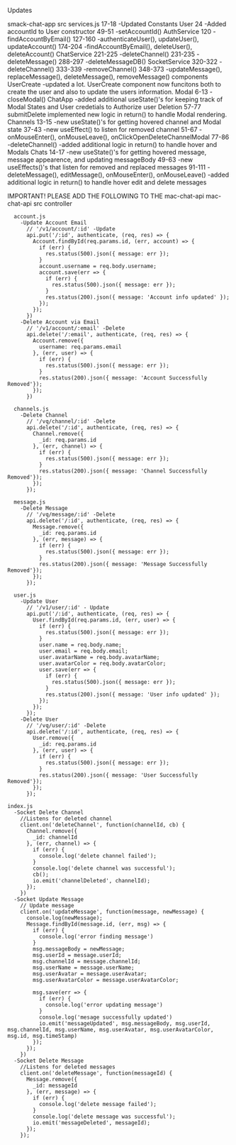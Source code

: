 <!-- Start Updates -->
Updates

smack-chat-app
  src
    services.js
      17-18 -Updated Constants
      User
        24 -Added accountId to User constructor
        49-51 -setAccountId()
      AuthService
        120 -findAccountByEmail()
        127-160 -authenticateUser(), updateUser(), updateAccount()
        174-204 -findAccountByEmail(), deleteUser(), deleteAccount()
      ChatService
        221-225 -deleteChannel()
        231-235 -deleteMessage()
        288-297 -deleteMessageDB()
      SocketService
        320-322 -deleteChannel()
        333-339 -removeChannel()
        348-373 -updateMessage(), replaceMessage(), deleteMessage(), removeMessage()
    components
      UserCreate
        -updated a lot. UserCreate component now funcitons both to create the user and also to update the users information.
      Modal
        6-13 -closeModal()
      ChatApp
        -added additional useState()'s for keeping track of Modal States and User credetials to Authorize user Deletion
        57-77 submitDelete
        implemented new logic in return() to handle Modal rendering.
      Channels
        13-15 -new useState()'s for getting hovered channel and Modal state
        37-43 -new useEffect() to listen for removed channel
        51-67 -onMouseEnter(), onMouseLeave(), onClickOpenDeleteChannelModal
        77-86 -deleteChannel()
        -added additional logic in return() to handle hover and Modals
      Chats
        14-17 -new useState()'s for getting hovered message, message appearence, and updating messageBody
        49-63 -new useEffects()'s that listen for removed and replaced messages
        91-111 -deleteMessage(), editMessage(), onMouseEnter(), onMouseLeave()
        -added additional logic in return() to handle hover edit and delete messages

IMPORTANT! PLEASE ADD THE FOLLOWING TO THE mac-chat-api
mac-chat-api
  src
    controller
    
      account.js
        -Update Account Email
          // '/v1/account/:id' -Update
          api.put('/:id', authenticate, (req, res) => {
            Account.findById(req.params.id, (err, account) => {
              if (err) {
                res.status(500).json({ message: err });
              }
              account.username = req.body.username;
              account.save(err => {
                if (err) {
                  res.status(500).json({ message: err });
                }
                res.status(200).json({ message: 'Account info updated' });
              });
            });
          })
        -Delete Account via Email
          // '/v1/account/:email' -Delete
          api.delete('/:email', authenticate, (req, res) => {
            Account.remove({
              username: req.params.email
            }, (err, user) => {
              if (err) {
                res.status(500).json({ message: err });
              }
              res.status(200).json({ message: 'Account Successfully Removed'});
            });
          })

      channels.js
        -Delete Channel
          // '/vq/channel/:id' -Delete
          api.delete('/:id', authenticate, (req, res) => {
            Channel.remove({
              _id: req.params.id
            }, (err, channel) => {
              if (err) {
                res.status(500).json({ message: err });
              }
              res.status(200).json({ message: 'Channel Successfully Removed'});
            });
          });

      message.js
        -Delete Message
          // '/vq/message/:id' -Delete
          api.delete('/:id', authenticate, (req, res) => {
            Message.remove({
              _id: req.params.id
            }, (err, message) => {
              if (err) {
                res.status(500).json({ message: err });
              }
              res.status(200).json({ message: 'Message Successfully Removed'});
            });
          });

      user.js
        -Update User
          // '/v1/user/:id' - Update
          api.put('/:id', authenticate, (req, res) => {
            User.findById(req.params.id, (err, user) => {
              if (err) {
                res.status(500).json({ message: err });
              }
              user.name = req.body.name;
              user.email = req.body.email;
              user.avatarName = req.body.avatarName;
              user.avatarColor = req.body.avatarColor;
              user.save(err => {
                if (err) {
                  res.status(500).json({ message: err });
                }
                res.status(200).json({ message: 'User info updated' });
              });
            });
          });
        -Delete User
          // '/vq/user/:id' -Delete
          api.delete('/:id', authenticate, (req, res) => {
            User.remove({
              _id: req.params.id
            }, (err, user) => {
              if (err) {
                res.status(500).json({ message: err });
              }
              res.status(200).json({ message: 'User Successfully Removed'});
            });
          });

    index.js
      -Socket Delete Channel
        //Listens for deleted channel
        client.on('deleteChannel', function(channelId, cb) {
          Channel.remove({
            _id: channelId
          }, (err, channel) => {
            if (err) {
              console.log('delete channel failed');
            }
            console.log('delete channel was successful');
            cb();
            io.emit('channelDeleted', channelId);
          });
        })
      -Socket Update Message
        // Update message
        client.on('updateMessage', function(message, newMessage) {
          console.log(newMessage);
          Message.findById(message.id, (err, msg) => {
            if (err) {
              console.log('error finding message')
            }
            msg.messageBody = newMessage;
            msg.userId = message.userId;
            msg.channelId = message.channelId;
            msg.userName = message.userName;
            msg.userAvatar = message.userAvatar;
            msg.userAvatarColor = message.userAvatarColor;
        
            msg.save(err => {
              if (err) {
                console.log('error updating message')
              }
              console.log('mesage successfully updated')
              io.emit('messageUpdated', msg.messageBody, msg.userId, msg.channelId, msg.userName, msg.userAvatar, msg.userAvatarColor, msg.id, msg.timeStamp)
            });
          });
        })
      -Socket Delete Message
        //Listens for deleted messages
        client.on('deleteMessage', function(messageId) {
          Message.remove({
            _id: messageId
          }, (err, message) => {
            if (err) {
              console.log('delete message failed');
            }
            console.log('delete message was successful');
            io.emit('messageDeleted', messageId);
          });
        });
<!-- End Updates -->
